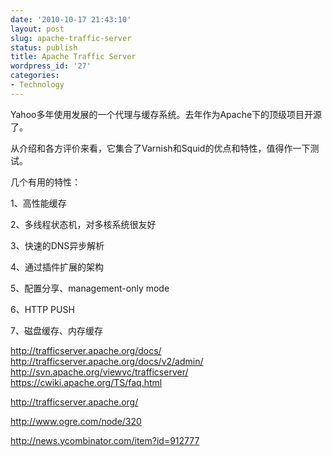 ```yaml
---
date: '2010-10-17 21:43:10'
layout: post
slug: apache-traffic-server
status: publish
title: Apache Traffic Server
wordpress_id: '27'
categories:
- Technology
---
```


Yahoo多年使用发展的一个代理与缓存系统。去年作为Apache下的顶级项目开源了。

从介绍和各方评价来看，它集合了Varnish和Squid的优点和特性，值得作一下测试。

几个有用的特性：

1、高性能缓存

2、多线程状态机，对多核系统很友好

3、快速的DNS异步解析

4、通过插件扩展的架构

5、配置分享、management-only mode

6、HTTP PUSH

7、磁盘缓存、内存缓存

http://trafficserver.apache.org/docs/
http://trafficserver.apache.org/docs/v2/admin/
http://svn.apache.org/viewvc/trafficserver/
https://cwiki.apache.org/TS/faq.html

http://trafficserver.apache.org/

http://www.ogre.com/node/320

http://news.ycombinator.com/item?id=912777
